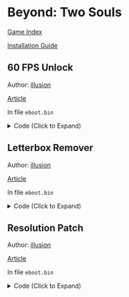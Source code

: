 # Beyond: Two Souls

[Game Index](README.md#games)

[Installation Guide](https://illusion0001.github.io/install-instructions/)

## 60 FPS Unlock

Author: [illusion](https://twitter.com/illusion0002)

[Article](https://illusion0001.github.io/patches/2021/07/01/QDR.Infraworld-Res-Letterbox-Patch/)

In file `eboot.bin`

<details>
<summary>Code (Click to Expand)</summary>

```
BE 01 00 00 00 E8 98 DD A7 00

BE 00 00 00 00 E8 98 DD A7 00
```

</details>

## Letterbox Remover

Author: [illusion](https://twitter.com/illusion0002)

[Article](https://illusion0001.github.io/patches/2021/07/01/QDR.Infraworld-Res-Letterbox-Patch/)

In file `eboot.bin`

<details>
<summary>Code (Click to Expand)</summary>

```
0F B6 F7 39 F1 74 1B

0F B6 F7 39 F1 75 1B
```

</details>

## Resolution Patch

Author: [illusion](https://twitter.com/illusion0002)

[Article](https://illusion0001.github.io/patches/2021/07/01/QDR.Infraworld-Res-Letterbox-Patch/)

In file `eboot.bin`

<details>
<summary>Code (Click to Expand)</summary>

```
BE 80 07 00 00 BA 38 04 00 00

BE 40 06 00 00 BA 84 03 00 00
```

</details>
